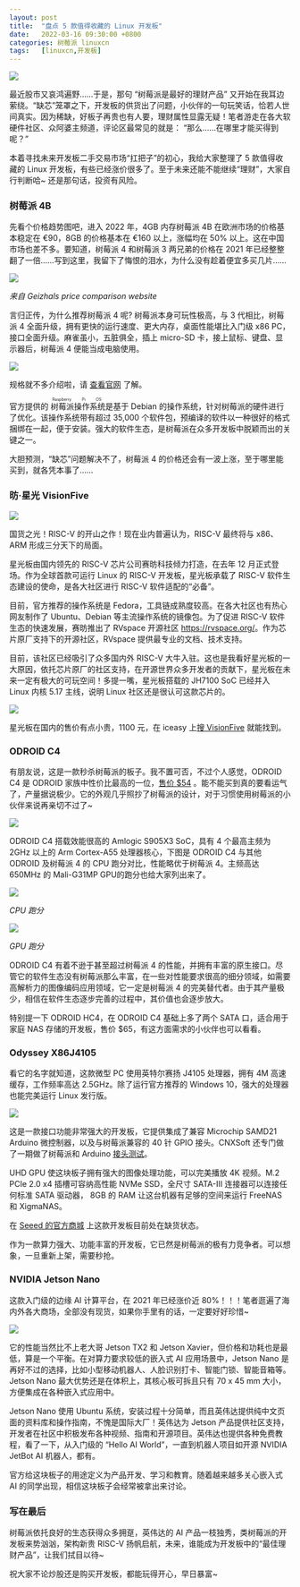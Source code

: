 ```yaml
---
layout: post
title:	"盘点 5 款值得收藏的 Linux 开发板"
date:	2022-03-16 09:30:00 +0800 
categories:	树莓派 linuxcn 
tags:	[linuxcn,开发板]
---
```



![](/Asserts/Images//attachment/album/202203/16/093420l23y3jzabateje3a.jpg)


最近股市又哀鸿遍野……于是，那句 “树莓派是最好的理财产品” 又开始在我耳边萦绕。“缺芯”笼罩之下，开发板的供货出了问题，小伙伴的一句玩笑话，恰若人世间真实。因为稀缺，好板子再贵也有人要，理财属性显露无疑！笔者游走在各大软硬件社区、众阿婆主频道，评论区最常见的就是： “那么……在哪里才能买得到呢？” 


本着寻找未来开发板二手交易市场“扛把子”的初心，我给大家整理了 5 款值得收藏的 Linux 开发板，有些已经涨价很多了。至于未来还能不能继续“理财”，大家自行判断哈~ 还是那句话，投资有风险。


### 树莓派 4B


先看个价格趋势图吧，进入 2022 年，4GB 内存树莓派 4B 在欧洲市场的价格基本稳定在 €90，8GB 的价格基本在 €160 以上，涨幅均在 50% 以上。这在中国市场也差不多。要知道，树莓派 4 和树莓派 3 两兄弟的价格在 2021 年已经整整翻了一倍……写到这里，我留下了悔恨的泪水，为什么没有趁着便宜多买几片……


![](/Asserts/Images//attachment/album/202203/16/090404to7blcjo9tmj5tuf.png)


*来自 Geizhals price comparison website*


言归正传，为什么推荐树莓派 4 呢? 树莓派本身可玩性极高，与 3 代相比，树莓派 4 全面升级，拥有更快的运行速度、更大内存，桌面性能堪比入门级 x86 PC，接口全面升级。麻雀虽小，五脏俱全，插上 micro-SD 卡，接上鼠标、键盘、显示器后，树莓派 4 便能当成电脑使用。


![](/Asserts/Images//attachment/album/202203/16/090923wdmihauzmakhka38.jpg)


规格就不多介绍啦，请 [查看官网](https://www.raspberrypi.com/products/raspberry-pi-4-model-b/specifications/) 了解。


官方提供的<ruby> 树莓派操作系统 <rp>  （ </rp> <rt>  Raspberry Pi OS </rt> <rp>  ） </rp></ruby>是基于 Debian 的操作系统，针对树莓派的硬件进行了优化。该操作系统带有超过 35,000 个软件包，预编译的软件以一种很好的格式捆绑在一起，便于安装。强大的软件生态，是树莓派在众多开发板中脱颖而出的关键之一。


大胆预测，“缺芯”问题解决不了，树莓派 4 的价格还会有一波上涨，至于哪里能买到，就各凭本事了……


### 昉·星光 VisionFive


![](/Asserts/Images//attachment/album/202203/16/091129dyxfxsf1jlu0xxem.jpg)


国货之光！RISC-V 的开山之作！现在业内普遍认为，RISC-V 最终将与 x86、ARM 形成三分天下的局面。


星光板由国内领先的 RISC-V 芯片公司赛昉科技倾力打造，在去年 12 月正式登场。作为全球首款可运行 Linux 的 RISC-V 开发板，星光板承载了 RISC-V 软件生态建设的使命，是各大社区进行 RISC-V 软件适配的“必备”。


目前，官方推荐的操作系统是 Fedora，工具链成熟度较高。在各大社区也有热心网友制作了 Ubuntu、Debian 等主流操作系统的镜像包。为了促进 RISC-V 软件生态的快速发展，赛昉推出了 RVspace 开源社区 <https://rvspace.org/>。作为芯片原厂支持下的开源社区，RVspace 提供最专业的文档、技术支持。


目前，该社区已经吸引了众多国内外 RISC-V 大牛入驻。这也是我看好星光板的一大原因，依托芯片原厂的社区支持，在开源世界众多开发者的贡献下，星光板在未来一定有极大的可玩空间！多提一嘴，星光板搭载的 JH7100 SoC 已经并入 Linux 内核 5.17 主线，说明 Linux 社区还是很认可这款芯片的。


![](/Asserts/Images//attachment/album/202203/16/091342rbvq24v4wzrvk1rz.jpg)


星光板在国内的售价有点小贵，1100 元，在 iceasy 上[搜 VisionFive](https://www.iceasy.com/10210/1022688923.shtml) 就能找到。


### ODROID C4


有朋友说，这是一款秒杀树莓派的板子。我不置可否，不过个人感觉，ODROID C4 是 ODROID 家族中性价比最高的一位，[售价 $54](https://www.hardkernel.com/shop/odroid-c4/) 。能不能买到真的要看运气了，产量据说极少。它的外观几乎照抄了树莓派的设计，对于习惯使用树莓派的小伙伴来说再亲切不过了~ 


![](/Asserts/Images//attachment/album/202203/16/091548qsaik0iszik6hsxj.jpg)


ODROID C4 搭载效能很高的 Amlogic S905X3 SoC，具有 4 个最高主频为 2GHz 以上的 Arm Cortex-A55 处理器核心，下图是 ODROID C4 与其他 ODROID 及树莓派 4 的 CPU 跑分对比，性能略优于树莓派 4。主频高达 650MHz 的 Mali-G31MP GPU的跑分也给大家列出来了。


![](/Asserts/Images//attachment/album/202203/16/091805h7qnggqfq596gn2g.jpg)


*CPU 跑分*


![](/Asserts/Images//attachment/album/202203/16/091821vzkaj02odij0mk25.jpg)


*GPU 跑分*


ODROID C4 有着不逊于甚至超过树莓派 4 的性能，并拥有丰富的原生接口。尽管它的软件生态没有树莓派那么丰富，在一些对性能要求很高的细分领域，如需要高解析力的图像编码应用领域，它一定是树莓派 4 的完美替代者。由于其产量极少，相信在软件生态逐步完善的过程中，其价值也会逐步放大。


特别提一下 ODROID HC4，在 ODROID C4 基础上多了两个 SATA 口，适合用于家庭 NAS 存储的开发板，售价 $65，有这方面需求的小伙伴也可以看看。


### Odyssey X86J4105


看它的名字就知道，这款微型 PC 使用英特尔赛扬 J4105 处理器，拥有 4M 高速缓存，工作频率高达 2.5GHz。除了运行官方推荐的 Windows 10，强大的处理器也能完美运行 Linux 发行版。 


![](/Asserts/Images//attachment/album/202203/16/091956rzc0qck09dr9ufqs.jpg)


这是一款接口功能非常强大的开发板，它提供集成了兼容 Microchip SAMD21 Arduino 微控制器，以及与树莓派兼容的 40 针 GPIO 接头。CNXSoft 还专门做了一期做了树莓派和 Arduino [接头测试](https://cnx-software.cn/2021/07/19/odyssey-x86j4105-sbc-review/)。


UHD GPU 使这块板子拥有强大的图像处理功能，可以完美播放 4K 视频。M.2 PCIe 2.0 x4 插槽可容纳高性能 NVMe SSD，全尺寸 SATA-III 连接器可以连接任何标准 SATA 驱动器， 8GB 的 RAM 让这台机器有足够的空间来运行 FreeNAS 和 XigmaNAS。 


在 [Seeed 的官方商城](https://www.seeedstudio.com/) 上这款开发板目前处在缺货状态。


作为一款算力强大、功能丰富的开发板，它已然是树莓派的极有力竞争者。可以想象，一旦重新上架，需要秒抢。


### NVIDIA Jetson Nano


这款入门级的边缘 AI 计算平台，在 2021 年已经涨价近 80%！！！笔者逛遍了海内外各大商场，全部没有现货，如果你手里有的话，一定要好好珍惜~


![](/Asserts/Images//attachment/album/202203/16/092247f79mdix3df3g9ese.jpg)


它的性能当然比不上老大哥 Jetson TX2 和 Jetson Xavier，但价格和功耗也是最低，算是一个平衡。在对算力要求较低的嵌入式 AI 应用场景中，Jetson Nano 是再好不过的选择，比如小型移动机器人、人脸识别打卡、智能门锁、智能音箱等。Jetson Nano 最大优势还是在体积上，其核心板可拆且只有 70 x 45 mm 大小，方便集成在各种嵌入式应用中。


Jetson Nano 使用 Ubuntu 系统，安装过程十分简单，而且英伟达提供纯中文页面的资料库和操作指南，不愧是国际大厂！英伟达为 Jetson 产品提供社区支持，开发者在社区中积极发布各种视频、指南和开源项目。英伟达也提供各种免费教程，看了一下，从入门级的 “Hello AI World”，一直到机器人项目如开源 NVIDIA JetBot AI 机器人，都有。


官方给这块板子的用途定义为产品开发、学习和教育。随着越来越多关心嵌入式 AI 的同学出现，相信这块板子会经常被拿出来讨论。


### 写在最后


树莓派依托良好的生态获得众多拥趸，英伟达的 AI 产品一枝独秀，类树莓派的开发板来势汹汹，架构新贵 RISC-V 扬帆启航，未来，谁能成为开发板中的“最佳理财产品”，让我们拭目以待~


祝大家不论炒股还是购买开发板，都能玩得开心，早日暴富~
